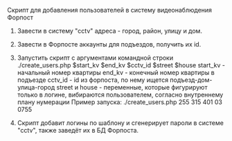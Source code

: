 Скрипт для добавления пользователей в систему видеонаблюдения Форпост


1. Завести в систему "cctv" адреса - город, район, улицу и дом.

2. Завести в Форпосте аккаунты для подъездов, получить их id.

3. Запустить скрипт с аргументами командной строки ./create_users.php $start_kv $end_kv $cctv_id $street $house
start_kv - начальный номер квартиры
end_kv - конечный номер квартиры в подъезде
cctv_id - id из форпоста, по нему ищется подъезд-дом-улица-город
street и house - переменные, которые фигурируют только в логине, вибираются пользователем, согласно внутреннему плану нумерации
Пример запуска: ./create_users.php 255 315 401 03 0755

4. Скрипт добавит логины по шаблону и сгенерирует пароли в системе "cctv", также заведёт их в БД Форпоста.